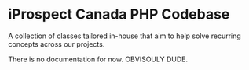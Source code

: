 # iProspect Canada PHP Codebase

A collection of classes tailored in-house that aim to help solve recurring concepts across our projects.

There is no documentation for now. OBVISOULY DUDE.
